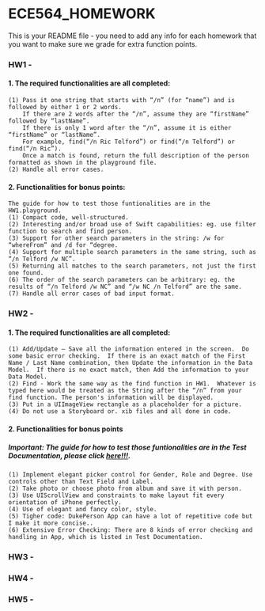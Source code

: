 #  ECE564_HOMEWORK
This is your README file - you need to add any info for each homework that you want to make sure we grade for extra function points.  
### HW1 -
#### 1. The required functionalities are all completed:
    (1) Pass it one string that starts with “/n” (for “name”) and is followed by either 1 or 2 words. 
        If there are 2 words after the “/n”, assume they are “firstName” followed by “lastName”.  
        If there is only 1 word after the “/n”, assume it is either “firstName” or “lastName”. 
        For example, find(“/n Ric Telford”) or find(“/n Telford”) or find(“/n Ric”). 
        Once a match is found, return the full description of the person formatted as shown in the playground file.
    (2) Handle all error cases.


#### 2. Functionalities for bonus points:
    The guide for how to test those funtionalities are in the HW1.playground.
    (1) Compact code, well-structured.
    (2) Interesting and/or broad use of Swift capabilities: eg. use filter function to search and find person.
    (3) Support for other search parameters in the string: /w for “whereFrom” and /d for “degree.
    (4) Support for multiple search parameters in the same string, such as “/n Telford /w NC”.
    (5) Returning all matches to the search parameters, not just the first one found.
    (6) The order of the search parameters can be arbitrary: eg. the results of “/n Telford /w NC” and “/w NC /n Telford” are the same.
    (7) Handle all error cases of bad input format.



### HW2 - 
#### 1. The required functionalities are all completed:
    (1) Add/Update – Save all the information entered in the screen.  Do some basic error checking.  If there is an exact match of the First Name / Last Name combination, then Update the information in the Data Model.  If there is no exact match, then Add the information to your Data Model.
    (2) Find - Work the same way as the find function in HW1.  Whatever is typed here would be treated as the String after the “/n” from your find function. The person's information will be displayed.
    (3) Put in a UIImageView rectangle as a placeholder for a picture. 
    (4) Do not use a Storyboard or. xib files and all done in code.

#### 2. Functionalities for bonus points
##### Important: The guide for how to test those funtionalities are in the Test Documentation, please click [here!!!](https://gitlab.oit.duke.edu/nn75/ece564_homework/blob/master/Test_Document/test_document.md).
    
    
    (1) Implement elegant picker control for Gender, Role and Degree. Use controls other than Text Field and Label.
    (2) Take photo or choose photo from album and save it with person.
    (3) Use UIScrollView and constraints to make layout fit every orientation of iPhone perfectly.
    (4) Use of elegant and fancy color, style.
    (5) Tigher code: DukePerson App can have a lot of repetitive code but I make it more concise..
    (6) Extensive Error Checking: There are 8 kinds of error checking and handling in App, which is listed in Test Documentation.
    
### HW3 - 
### HW4 - 
### HW5 -

